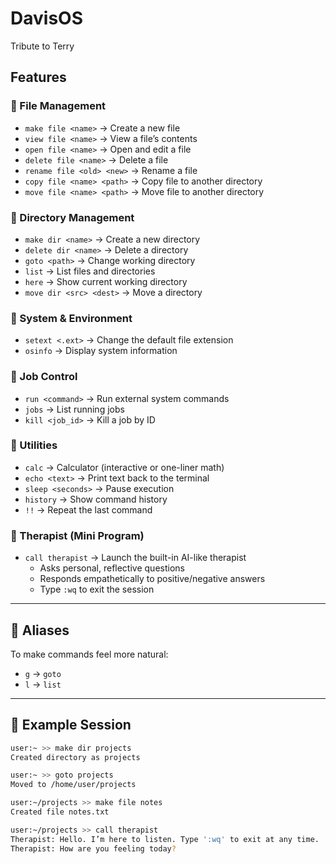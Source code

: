 # DavisOS
Tribute to Terry

## Features

### 🔹 File Management
- `make file <name>` → Create a new file
- `view file <name>` → View a file’s contents
- `open file <name>` → Open and edit a file
- `delete file <name>` → Delete a file
- `rename file <old> <new>` → Rename a file
- `copy file <name> <path>` → Copy file to another directory
- `move file <name> <path>` → Move file to another directory

### 🔹 Directory Management
- `make dir <name>` → Create a new directory
- `delete dir <name>` → Delete a directory
- `goto <path>` → Change working directory
- `list` → List files and directories
- `here` → Show current working directory
- `move dir <src> <dest>` → Move a directory

### 🔹 System & Environment
- `setext <.ext>` → Change the default file extension
- `osinfo` → Display system information

### 🔹 Job Control
- `run <command>` → Run external system commands
- `jobs` → List running jobs
- `kill <job_id>` → Kill a job by ID

### 🔹 Utilities
- `calc` → Calculator (interactive or one-liner math)
- `echo <text>` → Print text back to the terminal
- `sleep <seconds>` → Pause execution
- `history` → Show command history
- `!!` → Repeat the last command

### 🔹 Therapist (Mini Program)
- `call therapist` → Launch the built-in AI-like therapist
  - Asks personal, reflective questions
  - Responds empathetically to positive/negative answers
  - Type `:wq` to exit the session

---

## 🔹 Aliases
To make commands feel more natural:
- `g` → `goto`
- `l` → `list`

---

## 🔹 Example Session

```bash
user:~ >> make dir projects
Created directory as projects

user:~ >> goto projects
Moved to /home/user/projects

user:~/projects >> make file notes
Created file notes.txt

user:~/projects >> call therapist
Therapist: Hello. I’m here to listen. Type ':wq' to exit at any time.
Therapist: How are you feeling today?
